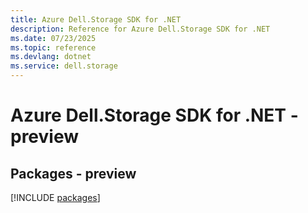 ```yaml
---
title: Azure Dell.Storage SDK for .NET
description: Reference for Azure Dell.Storage SDK for .NET
ms.date: 07/23/2025
ms.topic: reference
ms.devlang: dotnet
ms.service: dell.storage
---
```

# Azure Dell.Storage SDK for .NET - preview
## Packages - preview
[!INCLUDE [packages](dell.storage-index.md)]